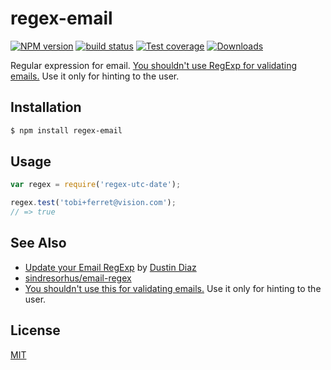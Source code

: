 # regex-email
[![NPM version][npm-image]][npm-url]
[![build status][travis-image]][travis-url]
[![Test coverage][coveralls-image]][coveralls-url]
[![Downloads][downloads-image]][downloads-url]

Regular expression for email. [You shouldn't use RegExp for validating emails.](http://davidcel.is/blog/2012/09/06/stop-validating-email-addresses-with-regex/) Use it only for hinting to the user.


## Installation
```bash
$ npm install regex-email
```

## Usage
```js
var regex = require('regex-utc-date');

regex.test('tobi+ferret@vision.com');
// => true
```

## See Also
- [Update your Email RegExp][ddiaz] by [Dustin Diaz](https://github.com/ded)
- [sindresorhus/email-regex](https://github.com/sindresorhus/email-regex)
- [You shouldn't use this for validating emails.][davidcelis] Use it only for hinting to the user.

## License
[MIT](https://tldrlegal.com/license/mit-license)

[npm-image]: https://img.shields.io/npm/v/regex-email.svg?style=flat-square
[npm-url]: https://npmjs.org/package/regex-email
[travis-image]: https://img.shields.io/travis/regexps/regex-email.svg?style=flat-square
[travis-url]: https://travis-ci.org/regexps/regex-email
[coveralls-image]: https://img.shields.io/coveralls/regexps/regex-email.svg?style=flat-square
[coveralls-url]: https://coveralls.io/r/regexps/regex-email?branch=master
[downloads-image]: http://img.shields.io/npm/dm/regex-email.svg?style=flat-square
[downloads-url]: https://npmjs.org/package/regex-email

[ddiaz]: http://www.dustindiaz.com/update-your-email-regexp/
[davidcelis]: http://davidcel.is/blog/2012/09/06/stop-validating-email-addresses-with-regex/
